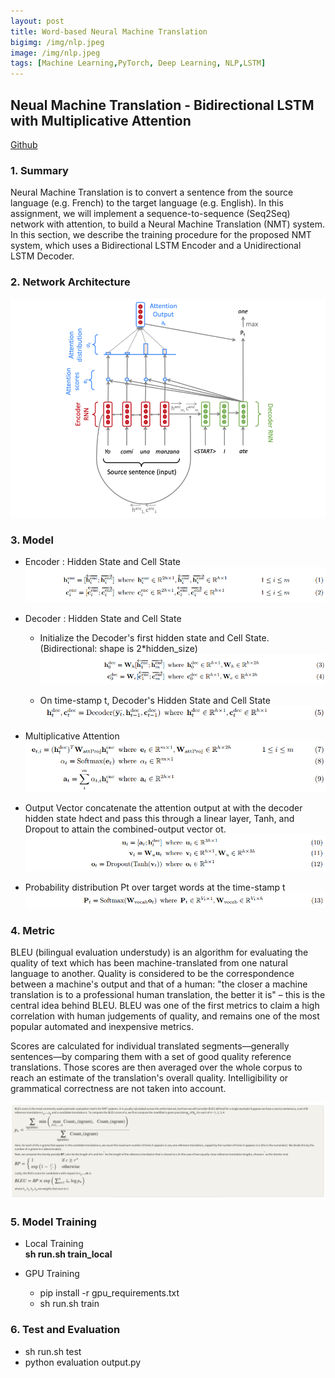 ```yaml
---
layout: post
title: Word-based Neural Machine Translation
bigimg: /img/nlp.jpeg
image: /img/nlp.jpeg
tags: [Machine Learning,PyTorch, Deep Learning, NLP,LSTM]
---
```




## Neual Machine Translation - Bidirectional LSTM with Multiplicative Attention      

[Github](https://github.com/Pyligent/Neual-Machine-Translation)
### 1. Summary
Neural Machine Translation is to convert a sentence from the source language (e.g. French) to the target language (e.g. English). In this assignment, we will implement a sequence-to-sequence (Seq2Seq) network with attention, to build a Neural Machine Translation (NMT) system. In this section, we describe the training procedure for the proposed NMT system, which uses a Bidirectional LSTM Encoder and a Unidirectional LSTM Decoder.


### 2. Network Architecture
![img1](/img/nmt.png)

### 3. Model
- Encoder : Hidden State and Cell State
![img2](/img/hc.png)

- Decoder : Hidden State and Cell State
  - Initialize the Decoder's first hidden state and Cell State. (Bidirectional: shape is 2*hidden_size)
  ![img3](/img/de.png)
  
  - On time-stamp t, Decoder's Hidden State and Cell State
  ![img4](/img/de1.png)
  
- Multiplicative Attention
![img5](/img/mul.png)

- Output Vector 
concatenate the attention output at with the decoder hidden state hdect and pass this through a linear layer, Tanh, and Dropout to attain the combined-output vector ot.  
![img6](/img/ot.png)

- Probability distribution Pt over target words at the time-stamp t
![img7](/img/pt.png)

### 4. Metric

BLEU (bilingual evaluation understudy) is an algorithm for evaluating the quality of text which has been machine-translated from one natural language to another. Quality is considered to be the correspondence between a machine's output and that of a human: "the closer a machine translation is to a professional human translation, the better it is" – this is the central idea behind BLEU. BLEU was one of the first metrics to claim a high correlation with human judgements of quality, and remains one of the most popular automated and inexpensive metrics.

Scores are calculated for individual translated segments—generally sentences—by comparing them with a set of good quality reference translations. Those scores are then averaged over the whole corpus to reach an estimate of the translation's overall quality. Intelligibility or grammatical correctness are not taken into account.

![img8](/img/BLEU.png)

### 5. Model Training

- Local Training   
  **sh run.sh train_local**

- GPU Training   
  - pip install -r gpu_requirements.txt
  - sh run.sh train 
  
### 6. Test and Evaluation   
  - sh run.sh test
  - python evaluation output.py 
